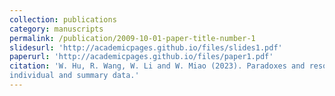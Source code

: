 ```yaml
---
collection: publications
category: manuscripts
permalink: /publication/2009-10-01-paper-title-number-1
slidesurl: 'http://academicpages.github.io/files/slides1.pdf'
paperurl: 'http://academicpages.github.io/files/paper1.pdf'
citation: 'W. Hu, R. Wang, W. Li and W. Miao (2023). Paradoxes and resolutions for semiparametric fusion of
individual and summary data.'
---
```

